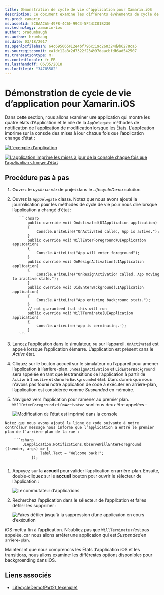 ```yaml
---
title: Démonstration de cycle de vie d’application pour Xamarin.iOS
description: Ce document examine les différents événements de cycle de vie gérées par le délégué de l’application dans une application iOS, démontrant quand et comment ces événements sont gérés.
ms.prod: xamarin
ms.assetid: 5C8AACA6-49F8-4C6D-99C3-5F443C01B230
ms.technology: xamarin-ios
author: bradumbaugh
ms.author: brumbaug
ms.date: 03/18/2017
ms.openlocfilehash: 64c695065012e4bf796c219c260324d9b6278ca5
ms.sourcegitcommit: ea1dc12a3c2d7322f234997daacbfdb6ad542507
ms.translationtype: MT
ms.contentlocale: fr-FR
ms.lasthandoff: 06/05/2018
ms.locfileid: "34783582"
---
```

# <a name="application-lifecycle-demo-for-xamarinios"></a>Démonstration de cycle de vie d’application pour Xamarin.iOS

Dans cette section, nous allons examiner une application qui montre les quatre états d’Application et le rôle de la `AppDelegate` méthodes de notification de l’application de modification lorsque les États. L’application imprime sur la console des mises à jour chaque fois que l’application change d’état :

 [![](application-lifecycle-demo-images/image3.png "L’exemple d’application")](application-lifecycle-demo-images/image3.png#lightbox)

 [![](application-lifecycle-demo-images/image4.png "L’application imprime les mises à jour de la console chaque fois que l’application change d’état")](application-lifecycle-demo-images/image4.png#lightbox)

## <a name="walkthrough"></a>Procédure pas à pas


  1. Ouvrez le _cycle de vie_ de projet dans le _LifecycleDemo_ solution.
  1. Ouvrez la `AppDelegate` classe. Notez que nous avons ajouté la journalisation pour les méthodes de cycle de vie pour nous dire lorsque l’application a changé d’état :

            ```chsarp
                public override void OnActivated(UIApplication application)
                {
                    Console.WriteLine("OnActivated called, App is active.");
                }
                public override void WillEnterForeground(UIApplication application)
                {
                    Console.WriteLine("App will enter foreground");
                }
                public override void OnResignActivation(UIApplication application)
                {
                    Console.WriteLine("OnResignActivation called, App moving to inactive state.");
                }
                public override void DidEnterBackground(UIApplication application)
                {
                    Console.WriteLine("App entering background state.");
                }
                // not guaranteed that this will run
                public override void WillTerminate(UIApplication application)
                {
                    Console.WriteLine("App is terminating.");
                }
            ```

  1. Lancez l’application dans le simulateur, ou sur l’appareil. `OnActivated` est appelé lorsque l’application démarre. L’application est présent dans le _Active_ état.
  1. Cliquez sur le bouton accueil sur le simulateur ou l’appareil pour amener l’application à l’arrière-plan. `OnResignActivation` et `DidEnterBackground` sera appelée en tant que les transitions de l’application à partir de `Active` à `Inactive` et dans le `Backgrounded` état. Étant donné que nous n’avons pas fourni notre application de code à exécuter en arrière-plan, l’application est considérée comme _Suspended_ en mémoire.
  1. Naviguez vers l’application pour ramener au premier plan. `WillEnterForeground` et `OnActivated` sont tous deux être appelées :

        ![](application-lifecycle-demo-images/image4.png "Modification de l’état est imprimé dans la console")

    Notez que nous avons ajouté la ligne de code suivante à notre contrôleur message nous informe que l’application a entré le premier plan de l’arrière-plan de la vue :

        ```csharp
            UIApplication.Notifications.ObserveWillEnterForeground ((sender, args) => {
                    label.Text = "Welcome back!";
                });
        ```

1. Appuyez sur la **accueil** pour valider l’application en arrière-plan. Ensuite, double-cliquez sur le **accueil** bouton pour ouvrir le sélecteur de l’application :
    
    ![](application-lifecycle-demo-images/app-switcher-.png "Le commutateur d’applications")
  
1. Recherchez l’application dans le sélecteur de l’application et faites défiler les supprimer :
    
    ![](application-lifecycle-demo-images/app-switcher-swipe-.png "Faites défiler jusqu'à la suppression d’une application en cours d’exécution") 
    
iOS mettra fin à l’application. N’oubliez pas que `WillTerminate` n’est pas appelée, car nous allons arrêter une application qui est _Suspended_ en arrière-plan.

Maintenant que nous comprenons les États d’application iOS et les transitions, nous allons examiner les différentes options disponibles pour backgrounding dans iOS.



## <a name="related-links"></a>Liens associés

- [LifecycleDemo(Part2) (exemple)](https://developer.xamarin.com/samples/monotouch/LifecycleDemo/)
